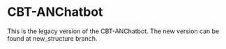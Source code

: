 # CBT-ANChatbot

This is the legacy version of the CBT-ANChatbot. The new version can be found at new_structure branch.
